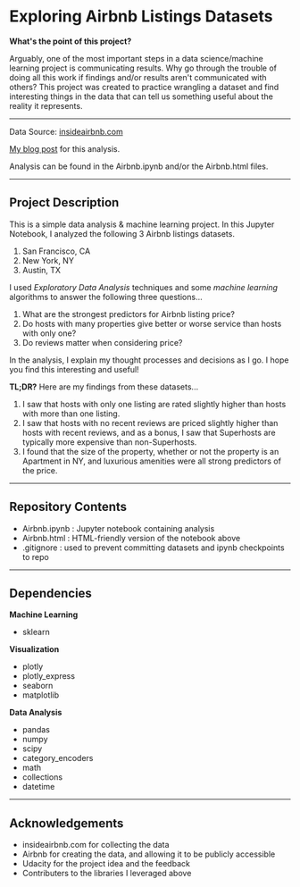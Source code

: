 # Exploring Airbnb Listings Datasets

**What's the point of this project?**

Arguably, one of the most important steps in a data science/machine learning project is communicating results. Why go through the trouble of doing all this work if findings and/or results aren't communicated with others? This project was created to practice wrangling a dataset and find interesting things in the data that can tell us something useful about the reality it represents. 

---

Data Source: [insideairbnb.com](http://insideairbnb.com/get-the-data.html)

[My blog post](https://medium.com/@patrickjohnyudeguzman/digging-for-gold-in-airbnb-datasets-2ae10f1a7054?sk=1cc9261994d82e321f77d1026a581e36) for this analysis.

Analysis can be found in the Airbnb.ipynb and/or the Airbnb.html files.

---

## Project Description

This is a simple data analysis & machine learning project. In this Jupyter Notebook, I analyzed the following 3 Airbnb listings datasets.

1. San Francisco, CA
2. New York, NY
3. Austin, TX

I used *Exploratory Data Analysis* techniques and some *machine learning* algorithms to answer the following three questions...

1. What are the strongest predictors for Airbnb listing price?
2. Do hosts with many properties give better or worse service than hosts with only one?
3. Do reviews matter when considering price?

In the analysis, I explain my thought processes and decisions as I go. I hope you find this interesting and useful!

**TL;DR?** Here are my findings from these datasets...
1. I saw that hosts with only one listing are rated slightly higher than hosts with more than one listing.
2. I saw that hosts with no recent reviews are priced slightly higher than hosts with recent reviews, and as a bonus, I saw that Superhosts are typically more expensive than non-Superhosts.
3. I found that the size of the property, whether or not the property is an Apartment in NY, and luxurious amenities were all strong predictors of the price.

---

## Repository Contents

- Airbnb.ipynb : Jupyter notebook containing analysis
- Airbnb.html : HTML-friendly version of the notebook above
- .gitignore : used to prevent committing datasets and ipynb checkpoints to repo

---

## Dependencies

**Machine Learning**
- sklearn

**Visualization**
- plotly
- plotly_express
- seaborn
- matplotlib

**Data Analysis**
- pandas
- numpy
- scipy
- category_encoders
- math
- collections
- datetime

---

## Acknowledgements

- insideairbnb.com for collecting the data
- Airbnb for creating the data, and allowing it to be publicly accessible
- Udacity for the project idea and the feedback
- Contributers to the libraries I leveraged above 